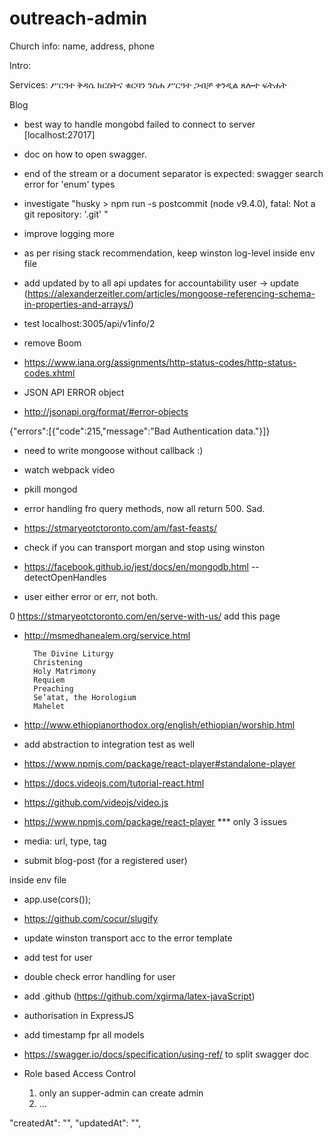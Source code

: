 # outreach-admin


Church info: 
name, address, phone

Intro:

Services: 
ሥርዓተ ቅዳሴ
ክርስትና
ቁርባን
ንስሐ
ሥርዓተ ጋብቻ
ቀንዲል
ጸሎተ ፍትሐት

Blog

- best way to handle mongobd failed to connect to server [localhost:27017] 

- doc on how to open swagger.

- end of the stream or a document separator is expected: swagger search error for 'enum' types

- investigate "husky > npm run -s postcommit (node v9.4.0), fatal: Not a git repository: '.git' "

- improve logging more

- as per rising stack recommendation, keep winston log-level inside env file

- add updated by to all api updates for accountability user -> update (https://alexanderzeitler.com/articles/mongoose-referencing-schema-in-properties-and-arrays/)

- test localhost:3005/api/v1info/2

- remove Boom

- https://www.iana.org/assignments/http-status-codes/http-status-codes.xhtml

- JSON API ERROR object

- http://jsonapi.org/format/#error-objects
    

{"errors":[{"code":215,"message":"Bad Authentication data."}]}

- need to write mongoose without callback :)

- watch webpack video

+ pkill mongod

+ error handling fro query methods, now all return 500. Sad.

- https://stmaryeotctoronto.com/am/fast-feasts/

- check if you can transport morgan and stop using winston

- https://facebook.github.io/jest/docs/en/mongodb.html --detectOpenHandles

- user either error or err, not both.

0 https://stmaryeotctoronto.com/en/serve-with-us/ add this page

- http://msmedhanealem.org/service.html

        The Divine Liturgy
        Christening
        Holy Matrimony
        Requiem
        Preaching
        Se’atat, the Horologium
        Mahelet
        
-  http://www.ethiopianorthodox.org/english/ethiopian/worship.html

- add abstraction to integration test as well

- https://www.npmjs.com/package/react-player#standalone-player

- https://docs.videojs.com/tutorial-react.html

- https://github.com/videojs/video.js

- https://www.npmjs.com/package/react-player *** only 3 issues

- media: url, type, tag

- submit blog-post (for a registered user) 

 inside env file

- app.use(cors());

- https://github.com/cocur/slugify

- update winston transport acc to the error template

- add test for user

- double check error handling for user

- add .github (https://github.com/xgirma/latex-javaScript)

- authorisation in ExpressJS

- add timestamp fpr all models

- https://swagger.io/docs/specification/using-ref/ to split swagger doc

- Role based Access Control
    1. only an supper-admin can create admin
    2. ...

"createdAt": "",
            "updatedAt": "",
